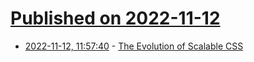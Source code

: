 # [Published on 2022-11-12](index.md)

* [2022-11-12, 11:57:40](https://news.ycombinator.com/item?id=33572264) - [The Evolution of Scalable CSS](https://frontendmastery.com/posts/the-evolution-of-scalable-css/)
